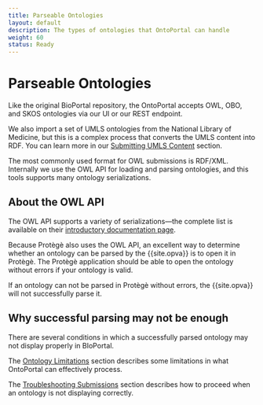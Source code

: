 ```yaml
---
title: Parseable Ontologies
layout: default
description: The types of ontologies that OntoPortal can handle
weight: 60
status: Ready
---
```


# Parseable Ontologies

Like the original BioPortal repository, 
the OntoPortal accepts OWL, OBO, and SKOS ontologies via our UI or our REST endpoint. 

We also import a set of UMLS ontologies from the National Library of Medicine,
but this is a complex process that converts the UMLS content into RDF.
You can learn more in our <a href="handling_umls">Submitting UMLS Content</a>
section.

The most commonly used format for OWL submissions is RDF/XML.  
Internally we use the OWL API for loading and parsing ontologies,
and this tools supports many ontology serializations.

## About the OWL API

The OWL API supports a variety of serializations—the complete list is available on their <a href="https://github.com/owlcs/owlapi/wiki">introductory documentation page</a>.

Because Protègè also uses the OWL API, an excellent way to determine 
whether an ontology can be parsed by the {{site.opva}} 
is to open it in Protègè. 
The Protègè application should be able to open the ontology without errors
if your ontology is valid.

If an ontology can not be parsed in Protègè without errors, 
the {{site.opva}} will not successfully parse it.

## Why successful parsing may not be enough

There are several conditions in which a successfully parsed ontology 
may not display properly in BIoPortal. 

The <a href="ontology_limitations">Ontology Limitations</a> section
describes some limitations in what OntoPortal can effectively process.

The <a href="troubleshooting_submissions">Troubleshooting Submissions</a>
section describes how to proceed when an ontology is not displaying correctly.
